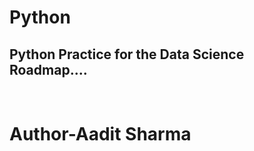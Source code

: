 # Python
<h2>Python Practice for the Data Science Roadmap....</h2>
<br/><h1>Author-Aadit Sharma</h1>
